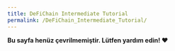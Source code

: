```yaml
---
title: DeFiChain Intermediate Tutorial
permalink: /DeFiChain_Intermediate_Tutorial/
---
```


**Bu sayfa henüz çevrilmemiştir. Lütfen yardım edin! ❤**
